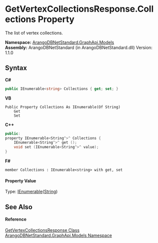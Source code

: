 # GetVertexCollectionsResponse.Collections Property 
 

The list of vertex collections.

**Namespace:**&nbsp;<a href="6fb2338d-d8f7-f9c1-2056-1702fe9bf954">ArangoDBNetStandard.GraphApi.Models</a><br />**Assembly:**&nbsp;ArangoDBNetStandard (in ArangoDBNetStandard.dll) Version: 1.1.0

## Syntax

**C#**<br />
``` C#
public IEnumerable<string> Collections { get; set; }
```

**VB**<br />
``` VB
Public Property Collections As IEnumerable(Of String)
	Get
	Set
```

**C++**<br />
``` C++
public:
property IEnumerable<String^>^ Collections {
	IEnumerable<String^>^ get ();
	void set (IEnumerable<String^>^ value);
}
```

**F#**<br />
``` F#
member Collections : IEnumerable<string> with get, set

```


#### Property Value
Type: <a href="https://docs.microsoft.com/dotnet/api/system.collections.generic.ienumerable-1" target="_blank" rel="noopener noreferrer">IEnumerable</a>(<a href="https://docs.microsoft.com/dotnet/api/system.string" target="_blank" rel="noopener noreferrer">String</a>)

## See Also


#### Reference
<a href="726d4686-a409-81b9-b00b-c20998534867">GetVertexCollectionsResponse Class</a><br /><a href="6fb2338d-d8f7-f9c1-2056-1702fe9bf954">ArangoDBNetStandard.GraphApi.Models Namespace</a><br />